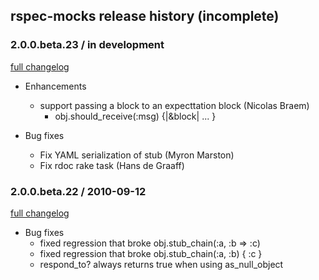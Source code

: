 ## rspec-mocks release history (incomplete)

### 2.0.0.beta.23 / in development

[full changelog](http://github.com/rspec/rspec-mocks/compare/v2.0.0.beta.22...master)

* Enhancements
  * support passing a block to an expecttation block (Nicolas Braem)
    * obj.should_receive(:msg) {|&block| ... }

* Bug fixes
  * Fix YAML serialization of stub (Myron Marston)
  * Fix rdoc rake task (Hans de Graaff)

### 2.0.0.beta.22 / 2010-09-12

[full changelog](http://github.com/rspec/rspec-mocks/compare/v2.0.0.beta.20...v2.0.0.beta.22)

* Bug fixes
  * fixed regression that broke obj.stub_chain(:a, :b => :c)
  * fixed regression that broke obj.stub_chain(:a, :b) { :c }
  * respond_to? always returns true when using as_null_object
